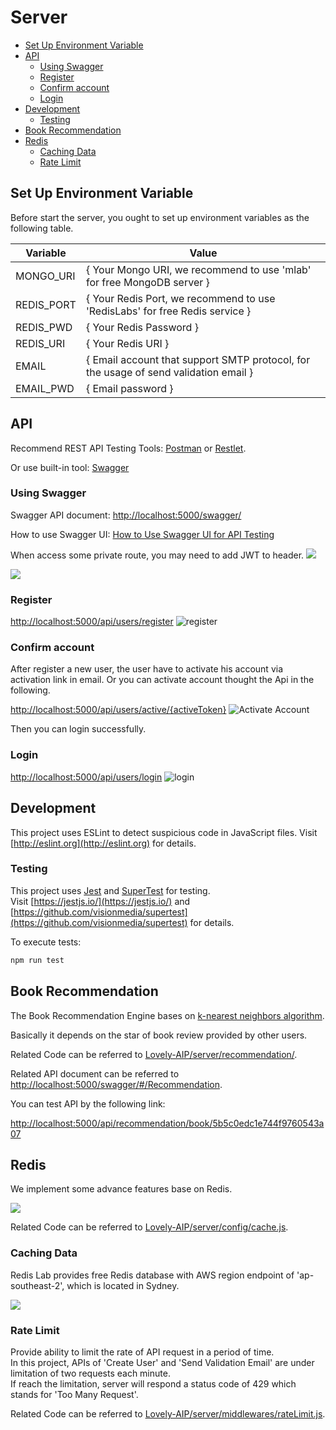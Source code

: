 # Server

- [Set Up Environment Variable](#set-up-environment-variable)
- [API](#api)
    - [Using Swagger](#using-swagger)
    - [Register](#register)
    - [Confirm account](#confirm-account)
    - [Login](#login)
- [Development](#development)
    - [Testing](#testing)
- [Book Recommendation](#book-recommendation)
- [Redis](#redis)
    - [Caching Data](#caching-data)
    - [Rate Limit](#rate-limit)

## Set Up Environment Variable
Before start the server, you ought to set up environment variables as the following table.

| Variable       | Value                                                           |
| ---------- | ------------------------------------------------------------ |
| MONGO_URI  | { Your Mongo URI, we recommend to use 'mlab' for free MongoDB server } |
| REDIS_PORT | { Your Redis Port, we recommend to use 'RedisLabs' for free Redis service  } |
| REDIS_PWD  | { Your Redis Password } |
| REDIS_URI  | { Your Redis URI } |
| EMAIL      | { Email account that support SMTP protocol, for the usage of send validation email }   |
| EMAIL_PWD  | { Email password } |

## API
Recommend REST API Testing Tools: [Postman](https://www.getpostman.com/) or [Restlet](https://chrome.google.com/webstore/detail/restlet-client-rest-api-t/aejoelaoggembcahagimdiliamlcdmfm).

Or use built-in tool: [Swagger](https://swagger.io/)

### Using Swagger

Swagger API document: [http://localhost:5000/swagger/](http://localhost:5000/swagger/)

How to use Swagger UI: [How to Use Swagger UI for API Testing](https://www.blazemeter.com/blog/getting-started-with-swagger-ui)

When access some private route, you may need to add JWT to header.
![](https://i.loli.net/2018/07/27/5b59f67a4322b.png)

![](https://i.loli.net/2018/07/27/5b59f74dc06de.png)

### Register
[http://localhost:5000/api/users/register](http://localhost:5000/api/users/register)
![register](https://ws4.sinaimg.cn/large/0069RVTdly1fuo1mr1oc8j31hu0x40z9.jpg)

### Confirm account
After register a new user, the user have to activate his account via activation link in email. Or you can activate account thought the Api in the following.

[http://localhost:5000/api/users/active/{activeToken}](http://localhost:5000/api/users/active/{activeToken})
![Activate Account](https://ws1.sinaimg.cn/large/0069RVTdly1fuo1pd6opvj31i20hujuh.jpg)

Then you can login successfully.

### Login
[http://localhost:5000/api/users/login](http://localhost:5000/api/users/login)
![login](https://ws3.sinaimg.cn/large/0069RVTdly1fuo1kr5lrhj31hm0pydky.jpg)

## Development

This project uses ESLint to detect suspicious code in JavaScript files.
Visit [http://eslint.org](http://eslint.org) for details.

### Testing

This project uses [Jest](https://jestjs.io/) and [SuperTest](https://github.com/visionmedia/supertest) for testing.  
Visit [https://jestjs.io/](https://jestjs.io/) and [https://github.com/visionmedia/supertest](https://github.com/visionmedia/supertest) for details.

To execute tests:

```bash
npm run test
```

## Book Recommendation

The Book Recommendation Engine bases on [k-nearest neighbors algorithm](https://en.wikipedia.org/wiki/K-nearest_neighbors_algorithm).

Basically it depends on the star of book review provided by other users.

Related Code can be referred to [Lovely-AIP/server/recommendation/](https://github.com/Latias94/Lovely-AIP/tree/master/server/recommendation).

Related API document can be referred to [http://localhost:5000/swagger/#/Recommendation](http://localhost:5000/swagger/#/Recommendation).

You can test API by the following link:

[http://localhost:5000/api/recommendation/book/5b5c0edc1e744f9760543a07](http://localhost:5000/api/recommendation/book/5b5c0edc1e744f9760543a07)

## Redis
We implement some advance features base on Redis.

![](https://i.loli.net/2018/09/12/5b98811a057e3.png)

Related Code can be referred to [Lovely-AIP/server/config/cache.js](https://github.com/Latias94/Lovely-AIP/blob/master/server/config/cache.js).

### Caching Data
Redis Lab provides free Redis database with AWS region endpoint of 'ap-southeast-2', which is located in Sydney.

![](https://i.loli.net/2018/09/13/5b99dafd4186c.png)

### Rate Limit
Provide ability to limit the rate of API request in a period of time.  
In this project, APIs of 'Create User' and 'Send Validation Email' are under limitation of two requests each minute.   
If reach the limitation, server will respond a status code of 429 which stands for 'Too Many Request'.

Related Code can be referred to [Lovely-AIP/server/middlewares/rateLimit.js](https://github.com/Latias94/Lovely-AIP/blob/master/server/middlewares/rateLimit.js).